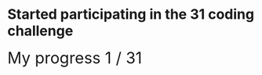 # Started participating in the 31 coding challenge

<span style="font-size: 2rem;">My progress 1 / 31</span>
